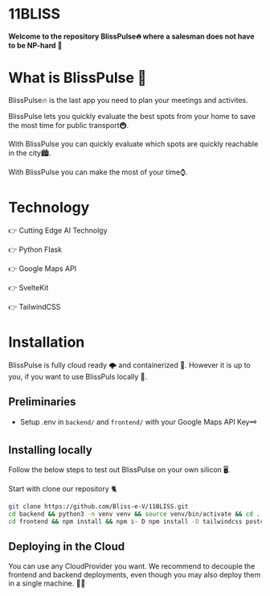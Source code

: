 # 11BLISS
**Welcome to the repository BlissPulse🔥 where a salesman does not have to be NP-hard 🌠**



# What is BlissPulse 🚀
BlissPulse🔥 is the last app you need to plan your meetings and activites.  

BlissPulse lets you quickly evaluate the best spots from your home to save the most time for public transport🚇. 

With BlissPulse you can quickly evaluate which spots are quickly reachable in the city🏙️.

With BlissPulse you can make the most of your time⌚.
# Technology

👉 Cutting Edge AI Technolgy 

👉 Python Flask 

👉 Google Maps API 

👉 SvelteKit

👉 TailwindCSS


# Installation

BlissPulse is fully cloud ready 🌩️ and containerized 🐳. However it is up to you, if you want to use BlissPuls locally 💪. 

## Preliminaries

* Setup .env in `backend/` and `frontend/` with your Google Maps API Key🗝️

## Installing locally 

Follow the below steps to test out BlissPulse on your own silicon 🖥️. 

Start with clone our repository 🐈

```bash
git clone https://github.com/Bliss-e-V/11BLISS.git
cd backend && python3 -m venv venv && source venv/bin/activate && cd ../
cd frontend && npm install && npm i- D npm install -D tailwindcss postcss autoprefixer
```

## Deploying in the Cloud 

You can use any CloudProvider you want. We recommend to decouple the frontend and backend deployments, even though you may also deploy them in a single machine. 💪🧨